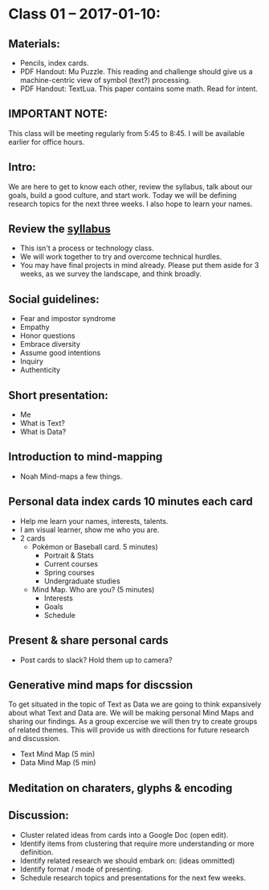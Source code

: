 # Class 01 – 2017-01-10:

## Materials:
* Pencils, index cards.
* PDF Handout: Mu Puzzle. This reading and challenge should give us a machine-centric view of symbol (text?) processing.
* PDF Handout: TextLua. This paper contains some math. Read for intent.

## IMPORTANT NOTE:
This class will be meeting regularly from 5:45 to 8:45. I will be available earlier for office hours.

## Intro:
We are here to get to know each other, review the syllabus, talk about our goals, build a good culture, and start work. Today we will be defining research topics for the next three weeks. I also hope to learn your names.

## Review the [syllabus](../index.html)
* This isn't a process or technology class.
* We will work together to try and overcome technical hurdles.
* You may have final projects in mind already. Please put them aside for 3 weeks, as we survey the landscape, and think broadly.

## Social guidelines:
* Fear and impostor syndrome
* Empathy
* Honor questions
* Embrace diversity
* Assume good intentions
* Inquiry
* Authenticity

## Short presentation:
* Me
* What is Text?
* What is Data?

## Introduction to mind-mapping
* Noah Mind-maps a few things.

## Personal data index cards 10 minutes each card
* Help me learn your names, interests, talents.
* I am visual learner, show me who you are.
* 2 cards
  * Pokémon or Baseball card. 5 minutes)
    * Portrait & Stats
    * Current courses
    * Spring courses
    * Undergraduate studies
  * Mind Map. Who are you? (5 minutes)
    * Interests
    * Goals
    * Schedule

## Present & share personal cards
* Post cards to slack?  Hold them up to camera?

## Generative mind maps for discssion
To get situated in the topic of Text as Data we are going to think expansively about what Text and Data are.  We will be making personal Mind Maps and sharing our findings. As a group excercise we will then try to create groups of related themes. This will provide us with directions for future research and discussion.
* Text Mind Map (5 min)
* Data Mind Map (5 min)

## Meditation on charaters, glyphs & encoding

## Discussion:
* Cluster related ideas from cards into a Google Doc (open edit).
* Identify items from clustering that require more understanding or more definition.
* Identify related research we should embark on: (ideas ommitted)
* Identify format / mode of presenting.
* Schedule research topics and presentations for the next few weeks.